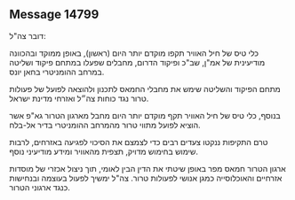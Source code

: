 ## Message 14799

דובר צה"ל:

כלי טיס של חיל האוויר תקפו מוקדם יותר היום (ראשון), באופן ממוקד ובהכוונה מודיעינית של אמ"ן, שב"כ ופיקוד הדרום, מחבלים שפעלו במתחם פיקוד ושליטה במרחב ההומניטרי בחאן יונס. 

מתחם הפיקוד והשליטה שימש את מחבלי החמאס לתכנון ולהוצאה לפועל של פעולות טרור נגד כוחות צה״ל ואזרחי מדינת ישראל.

בנוסף, כלי טיס של חיל האוויר תקף מוקדם יותר היום מחבל מארגון הטרור גא"פ אשר הוציא לפועל מתווי טרור מהמרחב ההומניטרי בדיר אל-בלח.

טרם התקיפות ננקטו צעדים רבים כדי לצמצם את הסיכוי לפגיעה באזרחים, לרבות שימוש בחימוש מדויק, תצפית מהאוויר ומידע מודיעיני נוסף.

ארגון הטרור חמאס מפר באופן שיטתי את הדין הבין לאומי, תוך ניצול אכזרי של מוסדות אזרחיים והאוכלוסייה כמגן אנושי לפעולות טרור.
צה"ל ימשיך לפעול בעוצמה ובנחישות כנגד ארגוני הטרור.

